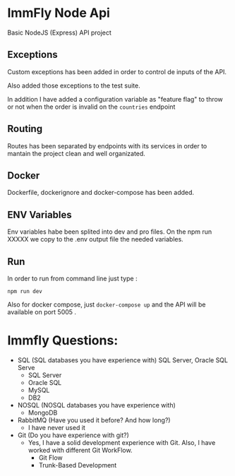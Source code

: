 
# ImmFly Node Api
Basic NodeJS (Express) API project

## Exceptions
Custom exceptions has been added in order to control de inputs of the API.

Also added those exceptions to the test suite.

In addition I have added a configuration variable as "feature flag" to throw or not when the order is invalid on the ```countries``` endpoint

## Routing

Routes has been separated by endpoints with its services in order to mantain the project clean and well organizated.

## Docker

Dockerfile, dockerignore and docker-compose has been added.

## ENV Variables

Env variables habe been splited into dev and pro files.
On the npm run XXXXX we copy to the .env output file the needed variables.

## Run

In order to run from command line just type :

```npm run dev```

Also for docker compose, just ```docker-compose up``` and the API will be available on port 5005 .

# Immfly Questions:

* SQL (SQL databases you have experience with)
    SQL Server, Oracle SQL Serve
    * SQL Server
    * Oracle SQL
    * MySQL
    * DB2
* NOSQL (NOSQL databases you have experience with)
    * MongoDB
* RabbitMQ (Have you used it before? And how long?)
    * I have never used it
* Git (Do you have experience with git?)
    * Yes, I have a solid development experience with Git. Also, I have worked with different Git WorkFlow.
        * Git Flow
        * Trunk-Based Development
